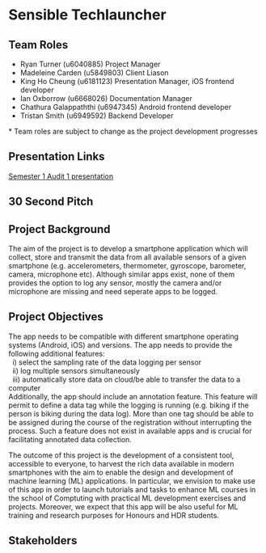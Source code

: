 # Sensible Techlauncher

## Team Roles

* Ryan Turner (u6040885) Project Manager
* Madeleine Carden (u5849803) Client Liason 
* King Ho Cheung (u6181123) Presentation Manager, iOS frontend developer
* Ian Oxborrow (u6668026) Documentation Manager
* Chathura Galappaththi (u6947345) Android frontend developer
* Tristan Smith (u6949592) Backend Developer

\* Team roles are subject to change as the project development progresses

## Presentation Links

[Semester 1 Audit 1 presentation](https://docs.google.com/presentation/d/1SKUfDGYnsQlZBFPRt6k_PIxHJTU7K_f_hiBQ2SD-vyE/edit)

## 30 Second Pitch

## Project Background

The aim of the project is to develop a smartphone application which will collect, store and transmit the data from all available sensors of a given smartphone (e.g. accelerometers, thermometer, gyroscope, barometer, camera, microphone etc). Although similar apps exist, none of them provides the option to log any sensor, mostly the camera and/or microphone are missing and need seperate apps to be logged.

## Project Objectives

The app needs to be compatible with different smartphone operating systems (Android, iOS) and versions. The app needs to provide the following additional features:  
&nbsp; i) select the sampling rate of the data logging per sensor  
&nbsp; ii) log multiple sensors simultaneously  
&nbsp; iii) automatically store data on cloud/be able to transfer the data to a computer  
Additionally, the app should include an annotation feature. This feature will permit to define a data tag while the logging is running (e.g. biking if the person is biking during the data log). More than one tag should be able to be assigned during the course of the registration without interrupting the process. Such a feature does not exist in available apps and is crucial for facilitating annotated data collection.

The outcome of this project is the development of a consistent tool, accessible to everyone, to harvest the rich data available in modern smartphones with the aim to enable the design and development of machine learning (ML) applications. In particular, we envision to make use of this app in order to launch tutorials and tasks to enhance ML courses in the school of Comptuting with practical ML development exercises and projects. Moreover, we expect that this app will be also useful for ML training and research purposes for Honours and HDR students.

## Stakeholders

